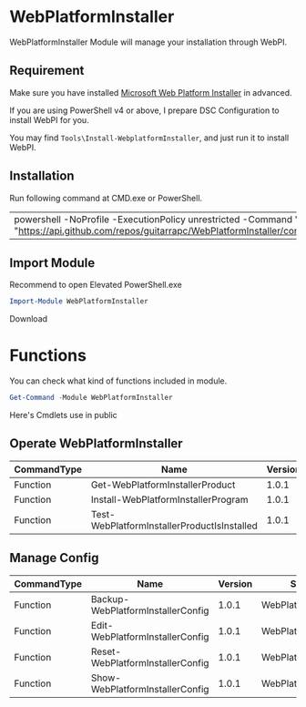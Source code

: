 WebPlatformInstaller
==========

WebPlatformInstaller Module will manage your installation through WebPI.

Requirement
----

Make sure you have installed [Microsoft Web Platform Installer](http://www.microsoft.com/web/downloads/platform.aspx) in advanced.

If you are using PowerShell v4 or above, I prepare DSC Configuration to install WebPI for you.

You may find ```Tools\Install-WebplatformInstaller```, and just run it to install WebPI. 

Installation
----

Run following command at CMD.exe or PowerShell.

||
|----|
|powershell -NoProfile -ExecutionPolicy unrestricted -Command 'iex ([Text.Encoding]::UTF8.GetString([Convert]::FromBase64String((irm "https://api.github.com/repos/guitarrapc/WebPlatformInstaller/contents/WebPlatformInstaller/Tools/RemoteInstall.ps1").Content))).Remove(0,1)'|


Import Module
----

Recommend to open Elevated PowerShell.exe

```Powershell
Import-Module WebPlatformInstaller
```

Download 

# Functions

You can check what kind of functions included in module.

```Powershell
Get-Command -Module WebPlatformInstaller
```

Here's Cmdlets use in public

Operate WebPlatformInstaller
-----

|CommandType|Name|Version|Source
----|----|----|----
Function|Get-WebPlatformInstallerProduct           |  1.0.1       | WebPlatformInstaller
Function|Install-WebPlatformInstallerProgram      |   1.0.1     | WebPlatformInstaller
Function|Test-WebPlatformInstallerProductIsInstalled |1.0.1 |  WebPlatformInstaller

Manage Config
-----

|CommandType|Name|Version|Source
----|----|----|----
Function|Backup-WebPlatformInstallerConfig       |    1.0.1   |WebPlatformInstaller
Function|Edit-WebPlatformInstallerConfig            | 1.0.1        | WebPlatformInstaller
Function|Reset-WebPlatformInstallerConfig          |  1.0.1      | WebPlatformInstaller
Function|Show-WebPlatformInstallerConfig          |   1.0.1     | WebPlatformInstaller